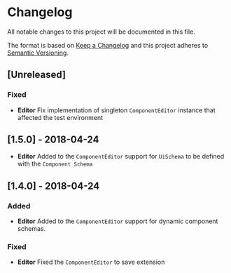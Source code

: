 # Changelog

All notable changes to this project will be documented in this file.

The format is based on [Keep a Changelog](http://keepachangelog.com/en/1.0.0/)
and this project adheres to [Semantic Versioning](http://semver.org/spec/v2.0.0.html).

## [Unreleased]

### Fixed

* **Editor** Fix implementation of singleton `ComponentEditor` instance that affected the test environment

## [1.5.0] - 2018-04-24

* **Editor** Added to the `ComponentEditor` support for `UiSchema` to be defined with the `Component Schema`

## [1.4.0] - 2018-04-24

### Added

* **Editor** Added to the `ComponentEditor` support for dynamic component schemas.

### Fixed

* **Editor** Fixed the `ComponentEditor` to save extension